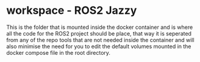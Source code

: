 # workspace - ROS2 Jazzy

This is the folder that is mounted inside the docker container and is where all the code for the ROS2 project should be place, that way it is seperated from any of the repo tools that are not needed inside the container and will also minimise the need for you to edit the default volumes mounted in the docker compose file in the root directory.
